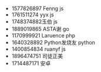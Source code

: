 * 1577826897 Fenng js
* 1761511274 yyx js  
* 1748374882玉伯 js
* 1889019865 ASTA谢 go
* 1170999921 Laruence php
* 1640328892 Python发烧友 python
* 1400854834 ruanyf js
* 1896474751 司徒正美
* 1714487171 安卓
